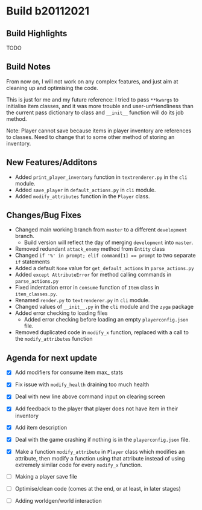 # Build b20112021

## **Build Highlights**

TODO

## **Build Notes**

From now on, I will not work on any complex features, and just aim at cleaning up and optimising the code.

This is just for me and my future reference: I tried to pass `**kwargs` to initialise item classes, and it was more trouble and user-unfriendliness than the current pass dictionary to class and `__init__` function will do its job method.

Note: Player cannot save because items in player inventory are references to classes. Need to change that to some other method of storing an inventory.

## **New Features/Additons**

- Added `print_player_inventory` function in `textrenderer.py` in the `cli` module.
- Added `save_player` in `default_actions.py` in `cli` module.
- Added `modify_attributes` function in the `Player` class.

## **Changes/Bug Fixes**

- Changed main working branch from `master` to a different `development` branch.
  - Build version will reflect the day of merging `development` into `master`.
- Removed redundant `attack_enemy` method from `Entity` class
- Changed `if '%' in prompt; elif command[1] == prompt` to two separate `if` statements
- Added a default `None` value for `get_default_actions` in `parse_actions.py`
- Added `except AttributeError` for method calling commands in `parse_actions.py`
- Fixed indentation error in `consume` function of `Item` class in `item_classes.py`.
- Renamed `render.py` to `textrenderer.py` in `cli` module.
- Changed values of `__init__.py` in the `cli` module and the `zyga` package
- Added error checking to loading files
  - Added error checking before loading an empty `playerconfig.json` file.
- Removed duplicated code in `modify_x` function, replaced with a call to the `modify_attributes` function

## **Agenda for next update**

- [x] Add modifiers for consume item max_ stats
- [x] Fix issue with `modify_health` draining too much health
- [x] Deal with new line above command input on clearing screen
- [x] Add feedback to the player that player does not have item in their inventory
- [x] Add item description
- [x] Deal with the game crashing if nothing is in the `playerconfig.json` file.
- [x] Make a function `modify_attribute` in `Player` class which modifies an attribute, then modify a function using that attribute instead of using extremely similar code for every `modify_x` function.
- [ ] Making a player save file
- [ ] Optimise/clean code (comes at the end, or at least, in later stages)

- [ ] Adding worldgen/world interaction
